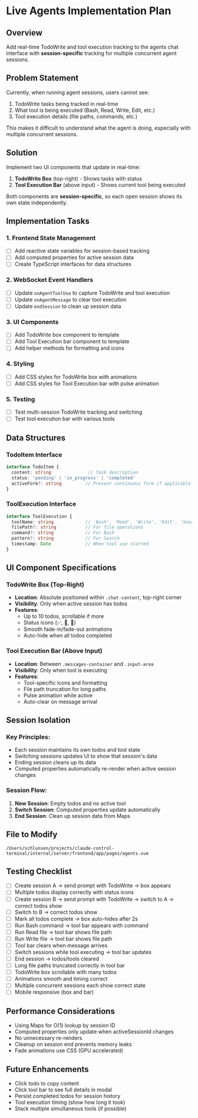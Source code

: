 # Live Agents Implementation Plan

## Overview
Add real-time TodoWrite and tool execution tracking to the agents chat interface with **session-specific** tracking for multiple concurrent agent sessions.

## Problem Statement
Currently, when running agent sessions, users cannot see:
1. TodoWrite tasks being tracked in real-time
2. What tool is being executed (Bash, Read, Write, Edit, etc.)
3. Tool execution details (file paths, commands, etc.)

This makes it difficult to understand what the agent is doing, especially with multiple concurrent sessions.

## Solution
Implement two UI components that update in real-time:
1. **TodoWrite Box** (top-right) - Shows tasks with status
2. **Tool Execution Bar** (above input) - Shows current tool being executed

Both components are **session-specific**, so each open session shows its own state independently.

## Implementation Tasks

### 1. Frontend State Management
- [ ] Add reactive state variables for session-based tracking
- [ ] Add computed properties for active session data
- [ ] Create TypeScript interfaces for data structures

### 2. WebSocket Event Handlers
- [ ] Update `onAgentToolUse` to capture TodoWrite and tool execution
- [ ] Update `onAgentMessage` to clear tool execution
- [ ] Update `endSession` to clean up session data

### 3. UI Components
- [ ] Add TodoWrite box component to template
- [ ] Add Tool Execution bar component to template
- [ ] Add helper methods for formatting and icons

### 4. Styling
- [ ] Add CSS styles for TodoWrite box with animations
- [ ] Add CSS styles for Tool Execution bar with pulse animation

### 5. Testing
- [ ] Test multi-session TodoWrite tracking and switching
- [ ] Test tool execution bar with various tools

## Data Structures

### TodoItem Interface
```typescript
interface TodoItem {
  content: string              // Task description
  status: 'pending' | 'in_progress' | 'completed'
  activeForm?: string         // Present continuous form if applicable
}
```

### ToolExecution Interface
```typescript
interface ToolExecution {
  toolName: string            // 'Bash', 'Read', 'Write', 'Edit', 'Search'
  filePath?: string           // For file operations
  command?: string            // For Bash
  pattern?: string            // For Search
  timestamp: Date             // When tool use started
}
```

## UI Component Specifications

### TodoWrite Box (Top-Right)
- **Location**: Absolute positioned within `.chat-content`, top-right corner
- **Visibility**: Only when active session has todos
- **Features**:
  - Up to 10 todos, scrollable if more
  - Status icons (✅, 🔄, 📝)
  - Smooth fade-in/fade-out animations
  - Auto-hide when all todos completed

### Tool Execution Bar (Above Input)
- **Location**: Between `.messages-container` and `.input-area`
- **Visibility**: Only when tool is executing
- **Features**:
  - Tool-specific icons and formatting
  - File path truncation for long paths
  - Pulse animation while active
  - Auto-clear on message arrival

## Session Isolation

### Key Principles:
- Each session maintains its own todos and tool state
- Switching sessions updates UI to show that session's data
- Ending session cleans up its data
- Computed properties automatically re-render when active session changes

### Session Flow:
1. **New Session**: Empty todos and no active tool
2. **Switch Session**: Computed properties update automatically
3. **End Session**: Clean up session data from Maps

## File to Modify

`/Users/schlunsen/projects/claude-control-terminal/internal/server/frontend/app/pages/agents.vue`

## Testing Checklist

- [ ] Create session A → send prompt with TodoWrite → box appears
- [ ] Multiple todos display correctly with status icons
- [ ] Create session B → send prompt with TodoWrite → switch to A → correct todos show
- [ ] Switch to B → correct todos show
- [ ] Mark all todos complete → box auto-hides after 2s
- [ ] Run Bash command → tool bar appears with command
- [ ] Run Read file → tool bar shows file path
- [ ] Run Write file → tool bar shows file path
- [ ] Tool bar clears when message arrives
- [ ] Switch sessions while tool executing → tool bar updates
- [ ] End session → todos/tools cleared
- [ ] Long file paths truncated correctly in tool bar
- [ ] TodoWrite box scrollable with many todos
- [ ] Animations smooth and timing correct
- [ ] Multiple concurrent sessions each show correct state
- [ ] Mobile responsive (box and bar)

## Performance Considerations

- Using Maps for O(1) lookup by session ID
- Computed properties only update when activeSessionId changes
- No unnecessary re-renders
- Cleanup on session end prevents memory leaks
- Fade animations use CSS (GPU accelerated)

## Future Enhancements

- Click todo to copy content
- Click tool bar to see full details in modal
- Persist completed todos for session history
- Tool execution timing (show how long it took)
- Stack multiple simultaneous tools (if possible)